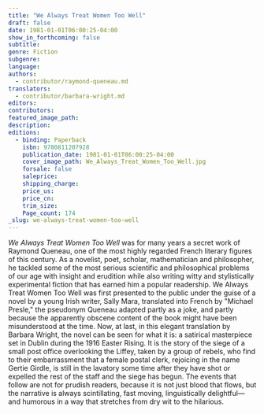 ```yaml
---
title: "We Always Treat Women Too Well"
draft: false
date: 1981-01-01T06:00:25-04:00
show_in_forthcoming: false
subtitle:
genre: Fiction
subgenre:
language:
authors:
  - contributor/raymond-queneau.md
translators:
  - contributor/barbara-wright.md
editors:
contributors:
featured_image_path:
description:
editions:
  - binding: Paperback
    isbn: 9780811207928
    publication_date: 1981-01-01T06:00:25-04:00
    cover_image_path: We_Always_Treat_Women_Too_Well.jpg
    forsale: false
    saleprice:
    shipping_charge:
    price_us:
    price_cn:
    trim_size:
    Page_count: 174
_slug: we-always-treat-women-too-well
---
```


_We Always Treat Women Too Well_ was for many years a secret work of Raymond Queneau, one of the most highly regarded French literary figures of this century. As a novelist, poet, scholar, mathematician and philosopher, he tackled some of the most serious scientific and philosophical problems of our age with insight and erudition while also writing witty and stylistically experimental fiction that has earned him a popular readership. We Always Treat Women Too Well was first presented to the public under the guise of a novel by a young Irish writer, Sally Mara, translated into French by "Michael Presle," the pseudonym Queneau adapted partly as a joke, and partly because the apparently obscene content of the book might have been misunderstood at the time. Now, at last, in this elegant translation by Barbara Wright, the novel can be seen for what it is: a satirical masterpiece set in Dublin during the 1916 Easter Rising. It is the story of the siege of a small post office overlooking the Liffey, taken by a group of rebels, who find to their embarrassment that a female postal clerk, rejoicing in the name Gertie Girdle, is still in the lavatory some time after they have shot or expelled the rest of the staff and the siege has begun. The events that follow are not for prudish readers, because it is not just blood that flows, but the narrative is always scintillating, fast moving, linguistically delightful—and humorous in a way that stretches from dry wit to the hilarious.

